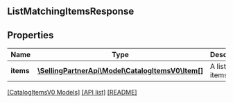 ## ListMatchingItemsResponse

## Properties

Name | Type | Description | Notes
------------ | ------------- | ------------- | -------------
**items** | [**\SellingPartnerApi\Model\CatalogItemsV0\Item[]**](Item.md) | A list of items. | [optional]

[[CatalogItemsV0 Models]](../) [[API list]](../../Api) [[README]](../../../README.md)
